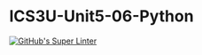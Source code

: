 # ICS3U-Unit5-06-Python

[![GitHub's Super Linter](https://github.com/Peter-Gemmell/ICS3U-Unit5-06-Python/workflows/GitHub's%20Super%20Linter/badge.svg)](https://github.com/Peter-Gemmell/ICS3U-Unit5-06-Python/actions)
